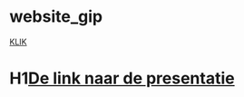 # website_gip
<a href="https://onedrive.live.com/embed?cid=9421439D417813B3&resid=9421439D417813B3%215349&authkey=AA9FqweroXMznzA&em=2">KLIK</a> 
# H1[De link naar de presentatie]("https://onedrive.live.com/embed?cid=9421439D417813B3&resid=9421439D417813B3%215349&authkey=AA9FqweroXMznzA&em=2) 
